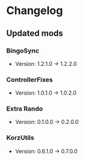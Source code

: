 # Changelog


## Updated mods

### BingoSync

- Version: 1.2.1.0 -> 1.2.2.0

### ControllerFixes

- Version: 1.0.1.0 -> 1.0.2.0

### Extra Rando

- Version: 0.1.0.0 -> 0.2.0.0

### KorzUtils

- Version: 0.6.1.0 -> 0.7.0.0

